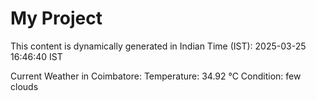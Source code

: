 # My Project

This content is dynamically generated in Indian Time (IST): 2025-03-25 16:46:40 IST


Current Weather in Coimbatore:
Temperature: 34.92 °C
Condition: few clouds
